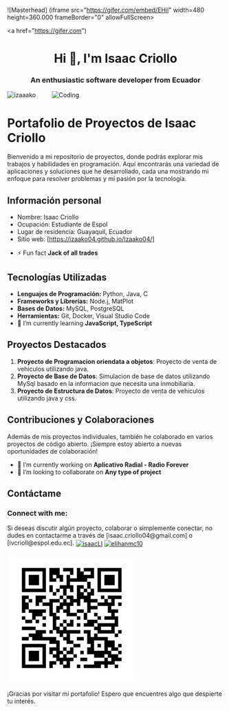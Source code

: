 ![Masterhead] (iframe src="https://gifer.com/embed/EHil" width=480 height=360.000 frameBorder="0" allowFullScreen></iframe><p><a href="https://gifer.com")


<h1 align="center">Hi 👋, I'm Isaac Criollo</h1>
<h3 align="center">An enthusiastic software developer from Ecuador</h3>
<img align="right" alt="Coding" width="400" src="https://gifer.com/embed/76cI">

<p align="left"> <img src="https://komarev.com/ghpvc/?username=izaako04&label=Profile%20views&color=0e75b6&style=flat" alt="izaaako" /> </p>

# Portafolio de Proyectos de Isaac Criollo

Bienvenido a mi repositorio de proyectos, donde podrás explorar mis trabajos y habilidades en programación. Aquí encontrarás una variedad de aplicaciones y soluciones que he desarrollado, cada una mostrando mi enfoque para resolver problemas y mi pasión por la tecnología.

## Información personal
* Nombre: Isaac Criollo
* Ocupación: Estudiante de Espol
* Lugar de residencia: Guayaquil, Ecuador
* Sitio web: [https://izaako04.github.io/Izaako04/]
- ⚡ Fun fact **Jack of all trades** 

## Tecnologías Utilizadas

- **Lenguajes de Programación:** Python, Java, C
- **Frameworks y Librerías:** Node.j, MatPlot
- **Bases de Datos:** MySQL, PostgreSQL
- **Herramientas:** Git, Docker, Visual Studio Code
- 🌱 I’m currently learning **JavaScript, TypeScript**

## Proyectos Destacados

1. **Proyecto de Programacion oriendata a objetos**: Proyecto de venta de vehiculos utilizando java.
2. **Proyecto de Base de Datos**: Simulacion de base de datos utilizando MySql basado en la informacion que necesita una inmobiliaria.
3. **Proyecto de Estructura de Datos**: Proyecto de venta de vehiculos utilizando java y css.

## Contribuciones y Colaboraciones

Además de mis proyectos individuales, también he colaborado en varios proyectos de código abierto. ¡Siempre estoy abierto a nuevas oportunidades de colaboración!

- 🔭 I’m currently working on **Aplicativo Radial - Radio Forever**
- 👯 I’m looking to collaborate on **Any type of project**

## Contáctame
<h3 align="left">Connect with me:</h3>
Si deseas discutir algún proyecto, colaborar o simplemente conectar, no dudes en contactarme a través de [isaac.criollo04@gmail.com] o [ivcrioll@espol.edu.ec].
<a href="https://www.linkedin.com/in/isaac-criollo-545b47278/" target="blank"><img align="center" src="https://raw.githubusercontent.com/rahuldkjain/github-profile-readme-generator/master/src/images/icons/Social/linked-in-alt.svg" alt="isaacLI" height="30" width="40" /></a>
<a href="https://instagram.com/isaac.criollo04" target="blank"><img align="center" src="https://raw.githubusercontent.com/rahuldkjain/github-profile-readme-generator/master/src/images/icons/Social/instagram.svg" alt="elihanmc10" height="30" width="40" /></a>
</p>

![QR](frame.png)

¡Gracias por visitar mi portafolio! Espero que encuentres algo que despierte tu interés.
